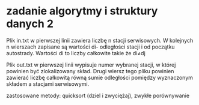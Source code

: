# zadanie algorytmy i struktury danych 2

Plik in.txt w pierwszej linii zawiera liczbę n stacji serwisowych. W kolejnych n wierszach zapisane
są wartości di- odległości stacji i od początku autostrady. Wartości di to liczby całkowite takie że
di≠dj

Plik out.txt w pierwszej linii wypisuje numer wybranej stacji, w której powinien być zlokalizowany
skład. Drugi wiersz tego pliku powinien zawierać liczbę całkowitą równą sumie odległości
pomiędzy wyznaczonym składem a stacjami serwisowymi. 

zastosowane metody: quicksort (dziel i zwyciężaj), zwykłe porównywanie
